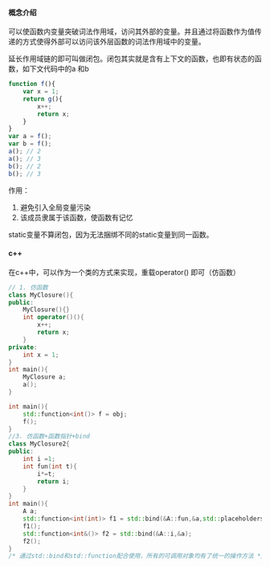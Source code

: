 #### 概念介绍

可以使函数内变量突破词法作用域，访问其外部的变量。并且通过将函数作为值传递的方式使得外部可以访问该外层函数的词法作用域中的变量。

延长作用域链的即可叫做闭包。闭包其实就是含有上下文的函数，也即有状态的函数，如下文代码中的a 和b 

```js
function f(){
    var x = 1;
    return g(){
        x++;
        return x;
    }
}
var a = f();
var b = f();
a(); // 2
a(); // 3
b(); // 2
b(); // 3
```

作用：

1. 避免引入全局变量污染
2. 该成员隶属于该函数，使函数有记忆



static变量不算闭包，因为无法捆绑不同的static变量到同一函数。



#### c++

在c++中，可以作为一个类的方式来实现，重载operator() 即可（仿函数）

```c++
// 1. 仿函数
class MyClosure(){
public:
    MyClosure(){}
    int operator()(){
        x++;
        return x;
    }
private:
    int x = 1;
}
int main(){
    MyClosure a;
    a();
}

int main(){
    std::function<int()> f = obj;
    f();
}
//3. 仿函数+函数指针+bind
class MyClosure2{
public:
    int i =1;
    int fun(int t){
        i*=t;
        return i;
    }
}
int main(){
    A a;
    std::function<int(int)> f1 = std::bind(&A::fun,&a,std::placeholders::_1);
    f1();
    std::function<int&()> f2 = std::bind(&A::i,&a);
    f2();
}
/* 通过std::bind和std::function配合使用，所有的可调用对象均有了统一的操作方法 */


```
